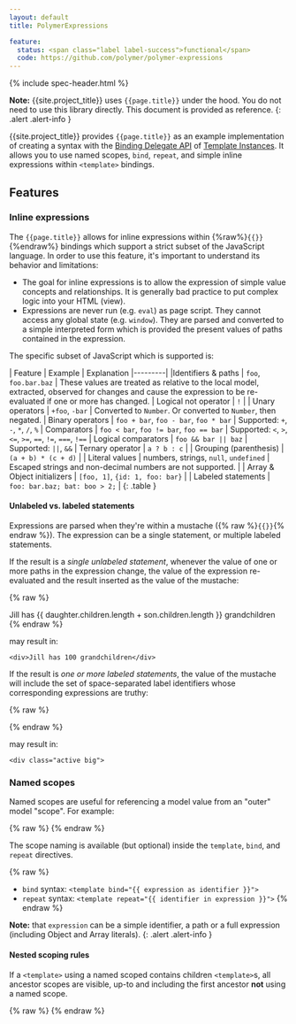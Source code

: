 ```yaml
---
layout: default
title: PolymerExpressions

feature:
  status: <span class="label label-success">functional</span>
  code: https://github.com/polymer/polymer-expressions
---
```


{% include spec-header.html %}

**Note:** {{site.project_title}} uses `{{page.title}}` under the hood. You do not need to use this library directly.  This document is provided as reference.
{: .alert .alert-info }

{{site.project_title}} provides `{{page.title}}` as an example implementation of
creating a syntax with the [Binding Delegate API](/platform/mdv/template.html#binding-delegate-api) of [Template Instances](/platform/mdv/template.html). It allows you to use named scopes, `bind`, `repeat`, and simple inline expressions within  `<template>` bindings.

## Features

### Inline expressions

The `{{page.title}}` allows for inline expressions within {%raw%}`{{}}`{%endraw%} bindings which support
a strict subset of the JavaScript language. In order to use this feature, it's
important to understand its behavior and limitations:

- The goal for inline expressions is to allow the expression of simple value
concepts and relationships. It is generally bad practice to put complex logic
into your HTML (view).
- Expressions are never run (e.g. `eval`) as page script. They cannot access any
global state (e.g. `window`). They are parsed and converted to a simple
interpreted form which is provided the present values of paths contained in
the expression.

The specific subset of JavaScript which is supported is:

| Feature | Example | Explanation
|---------|
|Identifiers & paths | `foo`, `foo.bar.baz` | These values are treated as relative to the local model, extracted, observed for changes and cause the expression to be re-evaluated if one or more has changed.
| Logical not operator | `!` |
| Unary operators | `+foo`, `-bar` | Converted to `Number`. Or converted to `Number`, then negated.
| Binary operators | `foo + bar`, `foo - bar`, `foo * bar` | Supported: `+`, `-`, `*`, `/`, `%`
| Comparators | `foo < bar`, `foo != bar`, `foo == bar` | Supported: `<`, `>`, `<=`, `>=`, `==`, `!=`, `===`, `!==`
| Logical comparators | `foo && bar || baz` | Supported: `||`, `&&`
| Ternary operator | `a ? b : c` |
| Grouping (parenthesis) | `(a + b) * (c + d)` |
| Literal values | numbers, strings, `null`, `undefined` | Escaped strings and non-decimal numbers are not supported. |
| Array & Object initializers | `[foo, 1]`, `{id: 1, foo: bar}` |
| Labeled statements | `foo: bar.baz; bat: boo > 2;` |
{: .table }

#### Unlabeled vs. labeled statements

Expressions are parsed when they're within a mustache ({% raw %}`{{}}`{% endraw %}).
The expression can be a single statement, or multiple labeled statements.

If the result is a _single unlabeled statement_, whenever the value of one or
more paths in the expression change, the value of the expression re-evaluated
and the result inserted as the value of the mustache:

{% raw %}
    <div>Jill has {{ daughter.children.length + son.children.length }} grandchildren</div>
{% endraw %}

may result in:

    <div>Jill has 100 grandchildren</div>

If the result is _one or more labeled statements_, the value of the mustache
will include the set of space-separated label identifiers whose corresponding expressions are truthy:

{% raw %}
    <div class="{{ active: user.selected; big: user.type == 'super' }}"> 
{% endraw %}

may result in:

    <div class="active big"> 

### Named scopes

Named scopes are useful for referencing a model value from an "outer" model "scope".
For example:

{% raw %}
    <template repeat="{{ user in users }}">
      {{ user.name }}
      <template repeat="{{ file in user.files }}">
        {{ user.name }} owners {{ file.name }}
      </template>
    </template>
{% endraw %}

The scope naming is available (but optional) inside the `template`, `bind`, and `repeat` directives.

{% raw %}
- `bind` syntax: `<template bind="{{ expression as identifier }}">`
- `repeat` syntax: `<template repeat="{{ identifier in expression }}">`
{% endraw %}

**Note:** that `expression` can be a simple identifier, a path or a full
expression (including Object and Array literals).
{: .alert .alert-info }

#### Nested scoping rules

If a `<template>` using a named scoped contains children `<template>`s,
all ancestor scopes are visible, up-to and including the first ancestor **not** using a named scope.

{% raw %}
    <template bind="{{ foo as foo }}">
      <!-- foo.* available -->
      <template bind="{{ foo.bar as bar }}">
        <!-- foo.* & bar.* available -->
        <template bind="{{ bar.bat }}">
          <!-- only properties of bat are available -->
          <template bind="{{ boo as bot }}">
            <!-- bot.* and properties of bat are available. NOT foo.* or bar.* -->
          </template>
        </template>
      </template>
    </template>
{% endraw %}
